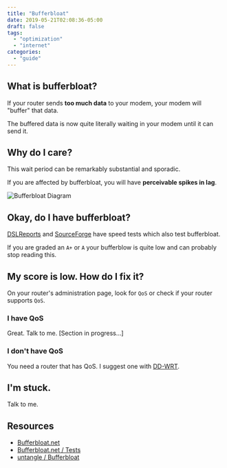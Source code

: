 ```yaml
---
title: "Bufferbloat"
date: 2019-05-21T02:08:36-05:00
draft: false
tags:
  - "optimization"
  - "internet"
categories:
  - "guide"
---
```


## What is bufferbloat?

If your router sends **too much data** to your modem, your modem will "buffer" that data.

The buffered data is now quite literally waiting in your modem until it can send it.

## Why do I care?

This wait period can be remarkably substantial and sporadic.

If you are affected by bufferbloat, you will have **perceivable spikes in lag**.

![Bufferbloat Diagram](/images/bufferbloat-diagram.jpg)

## Okay, do I have bufferbloat?

[DSLReports](http://www.dslreports.com/speedtest) and [SourceForge](https://sourceforge.net/speedtest/) have speed tests which also test bufferbloat.

If you are graded an `A+` or `A` your bufferblow is quite low and can probably stop reading this.

## My score is low. How do I fix it?

On your router's administration page, look for `QoS` or check if your router supports `QoS`.

### I have QoS

Great. Talk to me. [Section in progress...]

### I don't have QoS

You need a router that has QoS. I suggest one with [DD-WRT](https://dd-wrt.com/).

## I'm stuck.

Talk to me.

## Resources

* [Bufferbloat.net](https://www.bufferbloat.net)
* [Bufferbloat.net / Tests](https://www.bufferbloat.net/projects/bloat/wiki/Tests_for_Bufferbloat/)
* [untangle / Bufferbloat](https://wiki.untangle.com/index.php/Bufferbloat)

